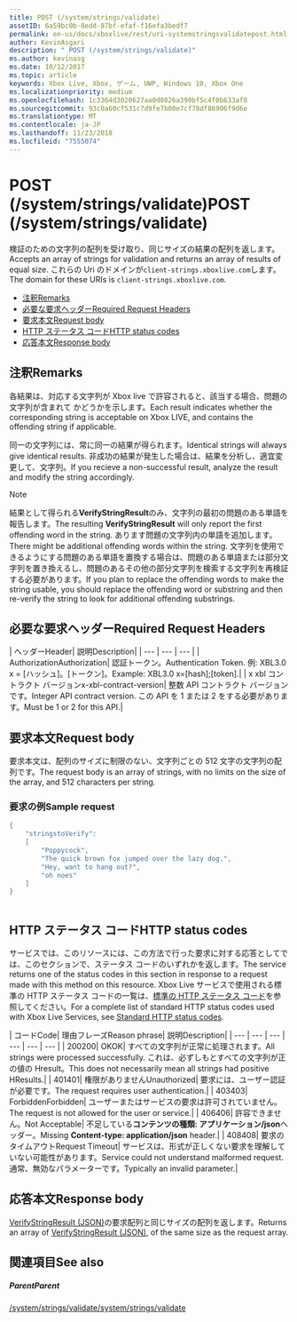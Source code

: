 ```yaml
---
title: POST (/system/strings/validate)
assetID: 6a59bc0b-8edd-87bf-efaf-f16efa3bedf7
permalink: en-us/docs/xboxlive/rest/uri-systemstringsvalidatepost.html
author: KevinAsgari
description: " POST (/system/strings/validate)"
ms.author: kevinasg
ms.date: 10/12/2017
ms.topic: article
keywords: Xbox Live, Xbox, ゲーム, UWP, Windows 10, Xbox One
ms.localizationpriority: medium
ms.openlocfilehash: 1c3364d3020627aa0d0826a390bf5c4f0b633af8
ms.sourcegitcommit: 93c0a60cf531c7d9fe7b00e7cf78df86906f9d6e
ms.translationtype: MT
ms.contentlocale: ja-JP
ms.lasthandoff: 11/23/2018
ms.locfileid: "7555074"
---
```

# <a name="post-systemstringsvalidate"></a><span data-ttu-id="53a9c-104">POST (/system/strings/validate)</span><span class="sxs-lookup"><span data-stu-id="53a9c-104">POST (/system/strings/validate)</span></span>
<span data-ttu-id="53a9c-105">検証のための文字列の配列を受け取り、同じサイズの結果の配列を返します。</span><span class="sxs-lookup"><span data-stu-id="53a9c-105">Accepts an array of strings for validation and returns an array of results of equal size.</span></span> <span data-ttu-id="53a9c-106">これらの Uri のドメインが`client-strings.xboxlive.com`します。</span><span class="sxs-lookup"><span data-stu-id="53a9c-106">The domain for these URIs is `client-strings.xboxlive.com`.</span></span>
 
  * [<span data-ttu-id="53a9c-107">注釈</span><span class="sxs-lookup"><span data-stu-id="53a9c-107">Remarks</span></span>](#ID4EV)
  * [<span data-ttu-id="53a9c-108">必要な要求ヘッダー</span><span class="sxs-lookup"><span data-stu-id="53a9c-108">Required Request Headers</span></span>](#ID4EIB)
  * [<span data-ttu-id="53a9c-109">要求本文</span><span class="sxs-lookup"><span data-stu-id="53a9c-109">Request body</span></span>](#ID4ELC)
  * [<span data-ttu-id="53a9c-110">HTTP ステータス コード</span><span class="sxs-lookup"><span data-stu-id="53a9c-110">HTTP status codes</span></span>](#ID4E4C)
  * [<span data-ttu-id="53a9c-111">応答本文</span><span class="sxs-lookup"><span data-stu-id="53a9c-111">Response body</span></span>](#ID4ETF)
 
<a id="ID4EV"></a>

 
## <a name="remarks"></a><span data-ttu-id="53a9c-112">注釈</span><span class="sxs-lookup"><span data-stu-id="53a9c-112">Remarks</span></span>
 
<span data-ttu-id="53a9c-113">各結果は、対応する文字列が Xbox live で許容されると、該当する場合、問題の文字列が含まれて かどうかを示します。</span><span class="sxs-lookup"><span data-stu-id="53a9c-113">Each result indicates whether the corresponding string is acceptable on Xbox LIVE, and contains the offending string if applicable.</span></span>
 
<span data-ttu-id="53a9c-114">同一の文字列には、常に同一の結果が得られます。</span><span class="sxs-lookup"><span data-stu-id="53a9c-114">Identical strings will always give identical results.</span></span> <span data-ttu-id="53a9c-115">非成功の結果が発生した場合は、結果を分析し、適宜変更して、文字列。</span><span class="sxs-lookup"><span data-stu-id="53a9c-115">If you recieve a non-successful result, analyze the result and modify the string accordingly.</span></span>
 
 

> [!NOTE] 
> <span data-ttu-id="53a9c-116">結果として得られる<b>VerifyStringResult</b>のみ、文字列の最初の問題のある単語を報告します。</span><span class="sxs-lookup"><span data-stu-id="53a9c-116">The resulting <b>VerifyStringResult</b> will only report the first offending word in the string.</span></span> <span data-ttu-id="53a9c-117">あります問題の文字列内の単語を追加します。</span><span class="sxs-lookup"><span data-stu-id="53a9c-117">There might be additional offending words within the string.</span></span> <span data-ttu-id="53a9c-118">文字列を使用できるようにする問題のある単語を置換する場合は、問題のある単語または部分文字列を置き換えるし、問題のあるその他の部分文字列を検索する文字列を再検証する必要があります。</span><span class="sxs-lookup"><span data-stu-id="53a9c-118">If you plan to replace the offending words to make the string usable, you should replace the offending word or substring and then re-verify the string to look for additional offending substrings.</span></span>  

 
  
<a id="ID4EIB"></a>

 
## <a name="required-request-headers"></a><span data-ttu-id="53a9c-119">必要な要求ヘッダー</span><span class="sxs-lookup"><span data-stu-id="53a9c-119">Required Request Headers</span></span>
 
| <span data-ttu-id="53a9c-120">ヘッダー</span><span class="sxs-lookup"><span data-stu-id="53a9c-120">Header</span></span>| <span data-ttu-id="53a9c-121">説明</span><span class="sxs-lookup"><span data-stu-id="53a9c-121">Description</span></span>| 
| --- | --- | --- | 
| <span data-ttu-id="53a9c-122">Authorization</span><span class="sxs-lookup"><span data-stu-id="53a9c-122">Authorization</span></span>| <span data-ttu-id="53a9c-123">認証トークン。</span><span class="sxs-lookup"><span data-stu-id="53a9c-123">Authentication Token.</span></span> <span data-ttu-id="53a9c-124">例: XBL3.0 x = [ハッシュ]。[トークン]。</span><span class="sxs-lookup"><span data-stu-id="53a9c-124">Example: XBL3.0 x=[hash];[token].</span></span>| 
| <span data-ttu-id="53a9c-125">x xbl コントラクト バージョン</span><span class="sxs-lookup"><span data-stu-id="53a9c-125">x-xbl-contract-version</span></span>| <span data-ttu-id="53a9c-126">整数 API コントラクト バージョンです。</span><span class="sxs-lookup"><span data-stu-id="53a9c-126">Integer API contract version.</span></span> <span data-ttu-id="53a9c-127">この API を 1 または 2 をする必要があります。</span><span class="sxs-lookup"><span data-stu-id="53a9c-127">Must be 1 or 2 for this API.</span></span>| 
  
<a id="ID4ELC"></a>

 
## <a name="request-body"></a><span data-ttu-id="53a9c-128">要求本文</span><span class="sxs-lookup"><span data-stu-id="53a9c-128">Request body</span></span>
 
<span data-ttu-id="53a9c-129">要求本文は、配列のサイズに制限のない、文字列ごとの 512 文字の文字列の配列です。</span><span class="sxs-lookup"><span data-stu-id="53a9c-129">The request body is an array of strings, with no limits on the size of the array, and 512 characters per string.</span></span>
 
<a id="ID4ETC"></a>

 
### <a name="sample-request"></a><span data-ttu-id="53a9c-130">要求の例</span><span class="sxs-lookup"><span data-stu-id="53a9c-130">Sample request</span></span>
 

```cpp
{
    "stringstoVerify":
    [
        "Poppycock",
        "The quick brown fox jumped over the lazy dog.",
        "Hey, want to hang out?",
        "oh noes"
    ]
}
      
```

   
<a id="ID4E4C"></a>

 
## <a name="http-status-codes"></a><span data-ttu-id="53a9c-131">HTTP ステータス コード</span><span class="sxs-lookup"><span data-stu-id="53a9c-131">HTTP status codes</span></span>
 
<span data-ttu-id="53a9c-132">サービスでは、このリソースには、この方法で行った要求に対する応答としてでは、このセクションで、ステータス コードのいずれかを返します。</span><span class="sxs-lookup"><span data-stu-id="53a9c-132">The service returns one of the status codes in this section in response to a request made with this method on this resource.</span></span> <span data-ttu-id="53a9c-133">Xbox Live サービスで使用される標準の HTTP ステータス コードの一覧は、[標準の HTTP ステータス コード](../../additional/httpstatuscodes.md)を参照してください。</span><span class="sxs-lookup"><span data-stu-id="53a9c-133">For a complete list of standard HTTP status codes used with Xbox Live Services, see [Standard HTTP status codes](../../additional/httpstatuscodes.md).</span></span>
 
| <span data-ttu-id="53a9c-134">コード</span><span class="sxs-lookup"><span data-stu-id="53a9c-134">Code</span></span>| <span data-ttu-id="53a9c-135">理由フレーズ</span><span class="sxs-lookup"><span data-stu-id="53a9c-135">Reason phrase</span></span>| <span data-ttu-id="53a9c-136">説明</span><span class="sxs-lookup"><span data-stu-id="53a9c-136">Description</span></span>| 
| --- | --- | --- | --- | --- | --- | 
| <span data-ttu-id="53a9c-137">200</span><span class="sxs-lookup"><span data-stu-id="53a9c-137">200</span></span>| <span data-ttu-id="53a9c-138">OK</span><span class="sxs-lookup"><span data-stu-id="53a9c-138">OK</span></span>| <span data-ttu-id="53a9c-139">すべての文字列が正常に処理されます。</span><span class="sxs-lookup"><span data-stu-id="53a9c-139">All strings were processed successfully.</span></span> <span data-ttu-id="53a9c-140">これは、必ずしもとすべての文字列が正の値の Hresult。</span><span class="sxs-lookup"><span data-stu-id="53a9c-140">This does not necessarily mean all strings had positive HResults.</span></span>| 
| <span data-ttu-id="53a9c-141">401</span><span class="sxs-lookup"><span data-stu-id="53a9c-141">401</span></span>| <span data-ttu-id="53a9c-142">権限がありません</span><span class="sxs-lookup"><span data-stu-id="53a9c-142">Unauthorized</span></span>| <span data-ttu-id="53a9c-143">要求には、ユーザー認証が必要です。</span><span class="sxs-lookup"><span data-stu-id="53a9c-143">The request requires user authentication.</span></span>| 
| <span data-ttu-id="53a9c-144">403</span><span class="sxs-lookup"><span data-stu-id="53a9c-144">403</span></span>| <span data-ttu-id="53a9c-145">Forbidden</span><span class="sxs-lookup"><span data-stu-id="53a9c-145">Forbidden</span></span>| <span data-ttu-id="53a9c-146">ユーザーまたはサービスの要求は許可されていません。</span><span class="sxs-lookup"><span data-stu-id="53a9c-146">The request is not allowed for the user or service.</span></span>| 
| <span data-ttu-id="53a9c-147">406</span><span class="sxs-lookup"><span data-stu-id="53a9c-147">406</span></span>| <span data-ttu-id="53a9c-148">許容できません。</span><span class="sxs-lookup"><span data-stu-id="53a9c-148">Not Acceptable</span></span>| <span data-ttu-id="53a9c-149">不足している<b>コンテンツの種類: アプリケーション/json</b>ヘッダー。</span><span class="sxs-lookup"><span data-stu-id="53a9c-149">Missing <b>Content-type: application/json</b> header.</span></span>| 
| <span data-ttu-id="53a9c-150">408</span><span class="sxs-lookup"><span data-stu-id="53a9c-150">408</span></span>| <span data-ttu-id="53a9c-151">要求のタイムアウト</span><span class="sxs-lookup"><span data-stu-id="53a9c-151">Request Timeout</span></span>| <span data-ttu-id="53a9c-152">サービスは、形式が正しくない要求を理解していない可能性があります。</span><span class="sxs-lookup"><span data-stu-id="53a9c-152">Service could not understand malformed request.</span></span> <span data-ttu-id="53a9c-153">通常、無効なパラメーターです。</span><span class="sxs-lookup"><span data-stu-id="53a9c-153">Typically an invalid parameter.</span></span>| 
  
<a id="ID4ETF"></a>

 
## <a name="response-body"></a><span data-ttu-id="53a9c-154">応答本文</span><span class="sxs-lookup"><span data-stu-id="53a9c-154">Response body</span></span>
 
<span data-ttu-id="53a9c-155">[VerifyStringResult (JSON)](../../json/json-verifystringresult.md)の要求配列と同じサイズの配列を返します。</span><span class="sxs-lookup"><span data-stu-id="53a9c-155">Returns an array of [VerifyStringResult (JSON)](../../json/json-verifystringresult.md), of the same size as the request array.</span></span>
  
<a id="ID4EAG"></a>

 
## <a name="see-also"></a><span data-ttu-id="53a9c-156">関連項目</span><span class="sxs-lookup"><span data-stu-id="53a9c-156">See also</span></span>
 
<a id="ID4ECG"></a>

 
##### <a name="parent"></a><span data-ttu-id="53a9c-157">Parent</span><span class="sxs-lookup"><span data-stu-id="53a9c-157">Parent</span></span> 

[<span data-ttu-id="53a9c-158">/system/strings/validate</span><span class="sxs-lookup"><span data-stu-id="53a9c-158">/system/strings/validate</span></span>](uri-systemstringsvalidate.md)

   